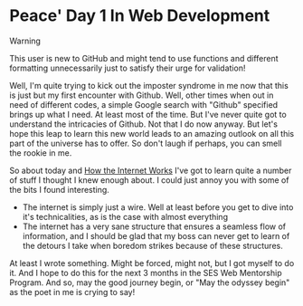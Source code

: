 # Peace' Day 1 In Web Development

> [!WARNING]
> This user is new to GitHub and might tend to use functions and different formatting unnecessarily just to satisfy their urge for validation!
 
Well, I'm quite trying to kick out the imposter syndrome in me now that this is just but my first encounter with Github. Well, other times when out in need of
different codes, a simple Google search with "Github" specified brings up what I need. At least most of the time. But I've never quite got to understand the intricacies of
Github. Not that I do now anyway. But let's hope this leap to learn this new world leads to an amazing outlook on all this part of the universe has to offer. So don't laugh if
perhaps, you can smell the rookie in me.

So about today and [How the Internet Works](https://youtu.be/7_LPdttKXPc?si=uV32esR7VBzWQkwc) I've got to learn quite a number of stuff I
thought I knew enough about. I could just annoy you with some of the bits I found interesting.
* The internet is simply just a wire. Well at least before you get to dive into it's technicalities, as is the case with almost everything
* The internet has a very sane structure that ensures a seamless flow of information, and I should be glad that my boss can never get to learn of the detours I take when boredom strikes because of these structures.

At least I wrote something. Might be forced, might not, but I got myself to do it. And I hope to do this for the next 3 months in the SES Web Mentorship Program. And so, may the good journey begin, or "May the odyssey 
begin" as the poet in me is crying to say! 
